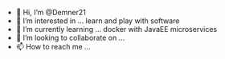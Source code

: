 - 👋 Hi, I’m @Demner21
- 👀 I’m interested in ... learn and play with software
- 🌱 I’m currently learning ... docker with JavaEE microservices
- 💞️ I’m looking to collaborate on ...
- 📫 How to reach me ...

<!---
Demner21/Demner21 is a ✨ special ✨ repository because its `README.md` (this file) appears on your GitHub profile.
You can click the Preview link to take a look at your changes.
--->
